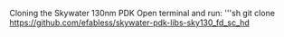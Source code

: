Cloning the Skywater 130nm PDK
Open terminal and run:
'''sh
 git clone https://github.com/efabless/skywater-pdk-libs-sky130_fd_sc_hd
